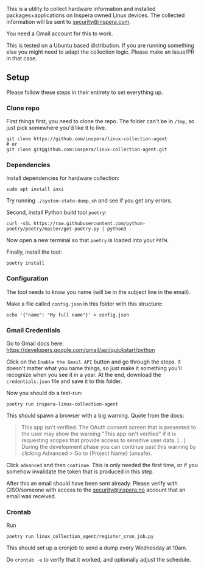 This is a utility to collect hardware information and installed packages+applications on Inspera owned Linux devices. The collected information will be sent to [security@inspera.com](mailto:security@inspera.com).

You need a Gmail account for this to work.

This is tested on a Ubuntu based distribution. If you are running something else you might need to adapt the collection logic. Please make an issue/PR in that case.

## Setup

Please follow these steps in their entirety to set everything up.

### Clone repo

First things first, you need to clone the repo. The folder can't be in `/tmp`, so just pick somewhere you'd like it to live.

```
git clone https://github.com/inspera/linux-collection-agent
# or 
git clone git@github.com:inspera/linux-collection-agent.git
```

### Dependencies
Install dependencies for hardware collection:

```
sudo apt install inxi
```
Try running `./system-state-dump.sh` and see if you get any errors.

Second, install Python build tool `poetry`:
```
curl -sSL https://raw.githubusercontent.com/python-poetry/poetry/master/get-poetry.py | python3 -
```
Now open a new terminal so that `poetry` is loaded into your `PATH`.

Finally, install the tool:
```
poetry install
```

### Configuration
The tool needs to know you name (will be in the subject line in the email).

Make a file called `config.json` in this folder with this structure:
```
echo '{"name": "My full name"}' > config.json
```

### Gmail Credentials

Go to Gmail docs here: https://developers.google.com/gmail/api/quickstart/python

Click on the `Enable the Gmail API` button and go through the steps. It doesn't matter what you name things, so just make it something you'll recognize when you see it in a year.
At the end, download the `credentials.json` file and save it to this folder.

Now you should do a test-run:

```
poetry run inspera-linux-collection-agent
```

This should spawn a browser with a big warning. Quote from the docs:
> This app isn't verified.
The OAuth consent screen that is presented to the user may show the warning "This app isn't verified" if it is requesting scopes that provide access to sensitive user data. [...] During the development phase you can continue past this warning by clicking Advanced > Go to {Project Name} (unsafe).

Click `advanced` and then `continue`. This is only needed the first time, or if you somehow invalidate the token that is produced in this step.

After this an email should have been sent already. Please verify with CISO/someone with access to the security@inspera.no account that an email was received.

### Crontab

Run 
```
poetry run linux_collection_agent/register_cron_job.py
```
This should set up a cronjob to send a dump every Wednesday at 10am.

Do `crontab -e` to verify that it worked, and optionally adjust the schedule.